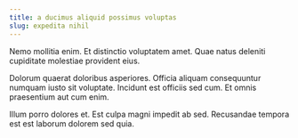 ```yaml
---
title: a ducimus aliquid possimus voluptas
slug: expedita nihil
---
```


Nemo mollitia enim. Et distinctio voluptatem amet. Quae natus deleniti cupiditate molestiae provident eius.

Dolorum quaerat doloribus asperiores. Officia aliquam consequuntur numquam iusto sit voluptate. Incidunt est officiis sed cum. Et omnis praesentium aut cum enim.

Illum porro dolores et. Est culpa magni impedit ab sed. Recusandae tempora est est laborum dolorem sed quia.
